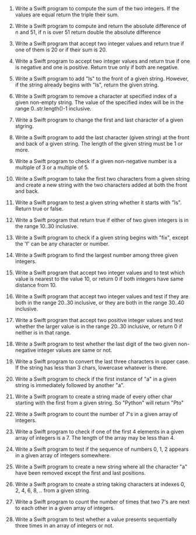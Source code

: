 1. Write a Swift program to compute the sum of the two integers. If the values are equal return the triple their sum.

2. Write a Swift program to compute and return the absolute difference of n and 51, if n is over 51 return double the absolute difference

3. Write a Swift program that accept two integer values and return true if one of them is 20 or if their sum is 20.

4. Write a Swift program to accept two integer values and return true if one is negative and one is positive. Return true only if both are negative.

5. Write a Swift program to add "Is" to the front of a given string. However, if the string already begins with "Is", return the given string.	

6. Write a Swift program to remove a character at specified index of a given non-empty string. The value of the specified index will be in the range 0..str.length()-1 inclusive.

7. Write a Swift program to change the first and last character of a given stgring. 

8. Write a Swift program to add the last character (given string) at the front and back of a given string. The length of the given string must be 1 or more.

9. Write a Swift program to check if a given non-negative number is a multiple of 3 or a multiple of 5. 

10. Write a Swift program to take the first two characters from a given string and create a new string with the two characters added at both the front and back.

11. Write a Swift program to test a given string whether it starts with "Is". Return true or false.

12. Write a Swift program that return true if either of two given integers is in the range 10..30 inclusive. 

13. Write a Swift program to check if a given string begins with "fix", except the 'f' can be any character or number.

14. Write a Swift program to find the largest number among three given integers.

15. Write a Swift program that accept two integer values and to test which value is nearest to the value 10, or return 0 if both integers have same distance from 10.

16. Write a Swift program that accept two integer values and test if they are both in the range 20..30 inclusive, or they are both in the range 30..40 inclusive.

17. Write a Swift program that accept two positive integer values and test whether the larger value is in the range 20..30 inclusive, or return 0 if neither is in that range.

18. Write a Swift program to test whether the last digit of the two given non-negative integer values are same or not.

19. Write a Swift program to convert the last three characters in upper case. If the string has less than 3 chars, lowercase whatever is there. 

20. Write a Swift program to check if the first instance of "a" in a given string is immediately followed by another "a".

21. Write a Swift program to create a string made of every other char starting with the first from a given string. So "Python" will return "Pto"

22. Write a Swift program to count the number of 7's in a given array of integers.

23. Write a Swift program to check if one of the first 4 elements in a given array of integers is a 7. The length of the array may be less than 4.

24. Write a Swift program to test if the sequence of numbers 0, 1, 2 appears in a given array of integers somewhere.

25. Write a Swift program to create a new string where all the character "a" have been removed except the first and last positions.

26. Write a Swift program to create a string taking characters at indexes 0, 2, 4, 6, 8, .. from a given string.

27. Write a Swift program to count the number of times that two 7's are next to each other in a given array of integers.

28. Write a Swift program to test whether a value presents sequentially three times in an array of integers or not.
